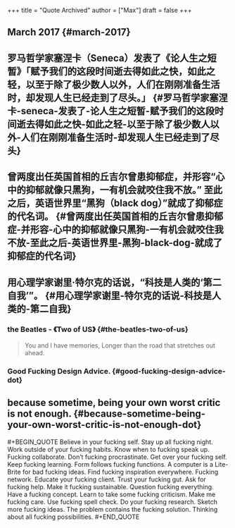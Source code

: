 +++
title = "Quote Archived"
author = ["Max"]
draft = false
+++

## March 2017 {#march-2017}


## 罗马哲学家塞涅卡（Seneca）发表了《论人生之短暂》「赋予我们的这段时间逝去得如此之快，如此之轻，以至于除了极少数人以外，人们在刚刚准备生活时，却发现人生已经走到了尽头。」 {#罗马哲学家塞涅卡-seneca-发表了-论人生之短暂-赋予我们的这段时间逝去得如此之快-如此之轻-以至于除了极少数人以外-人们在刚刚准备生活时-却发现人生已经走到了尽头}


## 曾两度出任英国首相的丘吉尔曾患抑郁症，并形容“心中的抑郁就像只黑狗，一有机会就咬住我不放。” 至此之后，英语世界里“黑狗（black dog）”就成了抑郁症的代名词。 {#曾两度出任英国首相的丘吉尔曾患抑郁症-并形容-心中的抑郁就像只黑狗-一有机会就咬住我不放-至此之后-英语世界里-黑狗-black-dog-就成了抑郁症的代名词}


## 用心理学家谢里·特尔克的话说，“科技是人类的‘第二自我’”。 {#用心理学家谢里-特尔克的话说-科技是人类的-第二自我}


### the Beatles - 《Two of US》 {#the-beatles-two-of-us}

> You and I have memories, Longer than the road that stretches out ahead.


### Good Fucking Design Advice. {#good-fucking-design-advice-dot}


## because sometime, being your own worst critic is not enough. {#because-sometime-being-your-own-worst-critic-is-not-enough-dot}

\#+BEGIN\_QUOTE
Believe in your fucking self. Stay up all fucking night. Work outside of your fucking habits. Know when to fucking speak up. Fucking collaborate. Don’t fucking procrastinate. Get over your fucking self. Keep fucking learning. Form follows fucking functions. A computer is a Lite-Brite for bad fucking ideas. Find fucking inspiration everywhere. Fucking network. Educate your fucking client. Trust your fucking gut. Ask for fucking help. Make it fucking sustainable. Question fucking everything. Have a fucking concept. Learn to take some fucking criticism. Make me fucking care. Use fucking spell check. Do your fucking research. Sketch more fucking ideas. The problem contains the fucking solution. Thinking about all fucking possibilities.  #+END\_QUOTE
